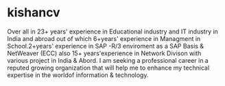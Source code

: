 # kishancv
Over all in 23+ years' experience in Educational industry and IT industry in India and abroad out of which 6+years' experience in Managment in School.2+years' experience in SAP -R/3 enviroment as a SAP Basis &amp; NetWeaver (ECC) also 15+ years'experience in Network Divison with various project in India &amp; Abord. I am seeking a professional career in a reputed growing organization that will help me to enhance my technical expertise in the worldof information &amp; technology.
